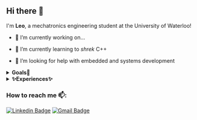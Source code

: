 ## Hi there 👋

I'm **Leo**, a mechatronics engineering student at the University of Waterloo!

  - 🔭 I’m currently working on...
    
  - 🌱 I’m currently learning to *shrek* C++ 
    
  - 🤔 I’m looking for help with embedded and systems development

<details>
 <summary><strong>Goals🚀</strong></summary>

  - (in the works) Embedded Development + HW Hacks 
  - (in the pipeline)Systms/OS/Compiler Development 
  - (in the works) Personal Website + Web Dev
  - (in the pipeline) Resume bank add-in to website
    
</details>
    
<details>
 <summary><strong>✨Experiences✨</strong></summary>

  - 🎒 Candidate for B.A.Sc. Mechatronics Engineering @ uWaterloo
  - 🛻 Engineering Intern (PM and SW) @ Martinrea Hydroform (Winter 2023)
  - 💻 Incoming SWE Intern @ ArcticAI 
</details>

### How to reach me 📫: 

[![Linkedin Badge](https://img.shields.io/badge/-LinkedIn-blue?style=flat-square&logo=Linkedin&logoColor=white&link=https://www.linkedin.com/in/leojyou/)](https://www.linkedin.com/in/leojyou/)
[![Gmail Badge](https://img.shields.io/badge/-Gmail-c14438?style=flat-square&logo=Gmail&logoColor=white&link=mailto:you.leo2004@gmail.com)](mailto:you.leo2004@gmail.com)




